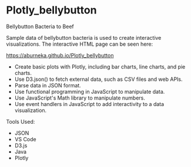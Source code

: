 # Plotly_bellybutton

Bellybutton Bacteria to Beef 

Sample data of bellybutton bacteria is used to create interactive visualizations. The interactive HTML page can be seen here: 

https://aburneka.github.io/Plotly_bellybutton

* Create basic plots with Plotly, including bar charts, line charts, and pie charts.
* Use D3.json() to fetch external data, such as CSV files and web APIs.
* Parse data in JSON format.
* Use functional programming in JavaScript to manipulate data.
* Use JavaScript's Math library to manipulate numbers.
* Use event handlers in JavaScript to add interactivity to a data visualization.

Tools Used: 
* JSON
* VS Code 
* D3.js
* Java
* Plotly